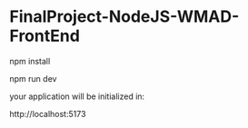 # FinalProject-NodeJS-WMAD-FrontEnd

npm install

npm run dev

your application will be initialized in:

http://localhost:5173
